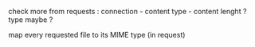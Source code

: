 check more from requests : connection - content type - content lenght ? type maybe ?

map every requested file to its MIME type (in request)